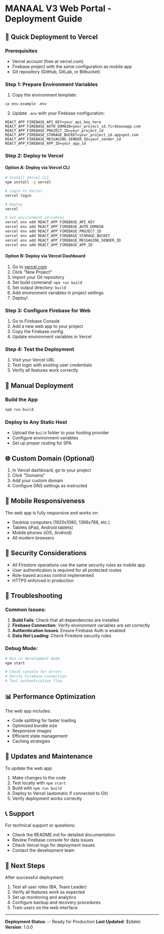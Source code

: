 # MANAAL V3 Web Portal - Deployment Guide

## 🚀 Quick Deployment to Vercel

### Prerequisites
- Vercel account (free at vercel.com)
- Firebase project with the same configuration as mobile app
- Git repository (GitHub, GitLab, or Bitbucket)

### Step 1: Prepare Environment Variables

1. Copy the environment template:
```bash
cp env.example .env
```

2. Update `.env` with your Firebase configuration:
```env
REACT_APP_FIREBASE_API_KEY=your_api_key_here
REACT_APP_FIREBASE_AUTH_DOMAIN=your_project_id.firebaseapp.com
REACT_APP_FIREBASE_PROJECT_ID=your_project_id
REACT_APP_FIREBASE_STORAGE_BUCKET=your_project_id.appspot.com
REACT_APP_FIREBASE_MESSAGING_SENDER_ID=your_sender_id
REACT_APP_FIREBASE_APP_ID=your_app_id
```

### Step 2: Deploy to Vercel

#### Option A: Deploy via Vercel CLI
```bash
# Install Vercel CLI
npm install -g vercel

# Login to Vercel
vercel login

# Deploy
vercel

# Set environment variables
vercel env add REACT_APP_FIREBASE_API_KEY
vercel env add REACT_APP_FIREBASE_AUTH_DOMAIN
vercel env add REACT_APP_FIREBASE_PROJECT_ID
vercel env add REACT_APP_FIREBASE_STORAGE_BUCKET
vercel env add REACT_APP_FIREBASE_MESSAGING_SENDER_ID
vercel env add REACT_APP_FIREBASE_APP_ID
```

#### Option B: Deploy via Vercel Dashboard
1. Go to [vercel.com](https://vercel.com)
2. Click "New Project"
3. Import your Git repository
4. Set build command: `npm run build`
5. Set output directory: `build`
6. Add environment variables in project settings
7. Deploy!

### Step 3: Configure Firebase for Web

1. Go to Firebase Console
2. Add a new web app to your project
3. Copy the Firebase config
4. Update environment variables in Vercel

### Step 4: Test the Deployment

1. Visit your Vercel URL
2. Test login with existing user credentials
3. Verify all features work correctly

## 🔧 Manual Deployment

### Build the App
```bash
npm run build
```

### Deploy to Any Static Host
- Upload the `build` folder to your hosting provider
- Configure environment variables
- Set up proper routing for SPA

## 🌐 Custom Domain (Optional)

1. In Vercel dashboard, go to your project
2. Click "Domains"
3. Add your custom domain
4. Configure DNS settings as instructed

## 📱 Mobile Responsiveness

The web app is fully responsive and works on:
- Desktop computers (1920x1080, 1366x768, etc.)
- Tablets (iPad, Android tablets)
- Mobile phones (iOS, Android)
- All modern browsers

## 🔐 Security Considerations

- All Firestore operations use the same security rules as mobile app
- User authentication is required for all protected routes
- Role-based access control implemented
- HTTPS enforced in production

## 🚨 Troubleshooting

### Common Issues:

1. **Build Fails**: Check that all dependencies are installed
2. **Firebase Connection**: Verify environment variables are set correctly
3. **Authentication Issues**: Ensure Firebase Auth is enabled
4. **Data Not Loading**: Check Firestore security rules

### Debug Mode:
```bash
# Run in development mode
npm start

# Check console for errors
# Verify Firebase connection
# Test authentication flow
```

## 📊 Performance Optimization

The web app includes:
- Code splitting for faster loading
- Optimized bundle size
- Responsive images
- Efficient state management
- Caching strategies

## 🔄 Updates and Maintenance

To update the web app:
1. Make changes to the code
2. Test locally with `npm start`
3. Build with `npm run build`
4. Deploy to Vercel (automatic if connected to Git)
5. Verify deployment works correctly

## 📞 Support

For technical support or questions:
- Check the README.md for detailed documentation
- Review Firebase console for data issues
- Check Vercel logs for deployment issues
- Contact the development team

## 🎯 Next Steps

After successful deployment:
1. Test all user roles (BA, Team Leader)
2. Verify all features work as expected
3. Set up monitoring and analytics
4. Configure backup and recovery procedures
5. Train users on the web interface

---

**Deployment Status**: ✅ Ready for Production
**Last Updated**: $(date)
**Version**: 1.0.0
